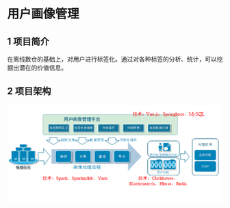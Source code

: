 # 用户画像管理

## 1 项目简介

​	在离线数仓的基础上，对用户进行标签化。通过对各种标签的分析、统计，可以挖掘出潜在的价值信息。

## 2 项目架构

![Snipaste_2023-01-21_22-24-31](image/img.png)

